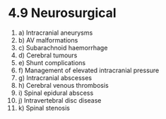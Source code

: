 # 4.9 Neurosurgical



1. a\)  Intracranial aneurysms
2. b\)  AV malformations
3. c\)  Subarachnoid haemorrhage
4. d\)  Cerebral tumours
5. e\)  Shunt complications
6. f\)  Management of elevated intracranial pressure
7. g\)  Intracranial abscesses
8. h\)  Cerebral venous thrombosis
9. i\)  Spinal epidural abscess
10. j\)  Intravertebral disc disease
11. k\)  Spinal stenosis

